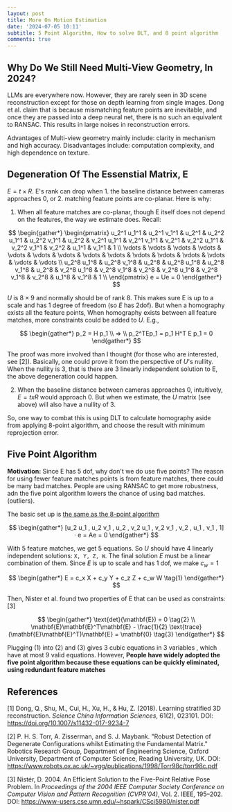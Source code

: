 ```yaml
---
layout: post
title: More On Motion Estimation 
date: '2024-07-05 10:11'
subtitle: 5 Point Algorithm, How to solve DLT, and 8 point algorithm
comments: true
---
```


## Why Do We Still Need Multi-View Geometry, In 2024?

LLMs are everywhere now. However, they are rarely seen in 3D scene reconstruction except for those on depth learning from single images. Dong et al. claim that is because mismatching feature points are inevitable, and once they are passed into a deep neural net, there is no such an equivalent to RANSAC. This results in large noises in reconstruction errors.

Advantages of Multi-view geometry mainly include: clarity in mechanism and high accuracy. Disadvantages include: computation complexity, and high dependence on texture.

## Degeneration Of The Essenstial Matrix, E

$E=t \times R$. E's rank can drop when 1. the baseline distance between cameras approaches 0, or 2. matching feature points are co-planar. Here is why:

1. When all feature matches are co-planar, though E itself does not depend on the features, the way we estimate does. Recall:

$$
\begin{gather*}
\begin{pmatrix}
u_2^1 u_1^1 & u_2^1 v_1^1 & u_2^1 & u_2^2 u_1^1 & u_2^2 v_1^1 & u_2^2 & v_2^1 u_1^1 & v_2^1 v_1^1 & v_2^1 & v_2^2 u_1^1 & v_2^2 v_1^1 & v_2^2 & u_1^1 & v_1^1 & 1 \\
\vdots & \vdots & \vdots & \vdots & \vdots & \vdots & \vdots & \vdots & \vdots & \vdots & \vdots & \vdots & \vdots & \vdots & \vdots \\
u_2^8 u_1^8 & u_2^8 v_1^8 & u_2^8 & u_2^8 u_1^8 & u_2^8 v_1^8 & u_2^8 & v_2^8 u_1^8 & v_2^8 v_1^8 & v_2^8 & v_2^8 u_1^8 & v_2^8 v_1^8 & v_2^8 & u_1^8 & v_1^8 & 1 \\
\end{pmatrix} e = Ue = 0
\end{gather*}
$$

$U$ is $8 \times 9$ and normally should be of rank 8. This makes sure E is up to a scale and has 1 degree of freedom (so $E$ has 2dof). But when a homography exists all the feature points, 
When homography exists between all feature matches, more constraints could be added to $U$. E.g., 

$$
\begin{gather*}
p_2 = H p_1 
\\
=>
\\
p_2^TEp_1 = p_1 H^T E p_1 = 0 
\end{gather*}
$$

The proof was more involved than I thought (for those who are interested, see [2]). Basically, one could prove it from the perspective of $U$'s nullity. When the nullity is 3, that is there are 3 linearly independent solution to E, the above degeneration could happen.

2. When the baseline distance between cameras approaches 0, intuitively, $E = txR$ would approach 0. But when we estimate, the $U$ matrix (see above) will also have a nullity of 3.


So, one way to combat this is using DLT to calculate homography aside from applying 8-point algorithm, and choose the result with minimum reprojection error.

## Five Point Algorithm

**Motivation:** Since E has 5 dof, why don't we do use five points? The reason for using fewer feature matches points is from feature matches, there could be many bad matches. People are using RANSAC to get more robustness, adn the five point algorithm lowers the chance of using bad matches. (outliers).

The basic set up is [the same as the 8-point algorithm](https://ricojia.github.io/2024/07/04/rgbd-slam-motion-estimation-from-epipolar-constraints.html)

$$
\begin{gather*}
[u_2 u_1 , u_2 v_1 , u_2 , v_2 u_1 , v_2 v_1 , v_2 , u_1 , v_1 , 1] · e = Ae = 0
\end{gather*}
$$

With 5 feature matches, we get 5 equations. So $U$ should have 4 linearly independent solutions: `X, Y, Z, W`. The final solution $E$ must be a linear combination of them. Since $E$ is up to scale and has 1 dof, we make $c_{w}=1$

$$
\begin{gather*}
E = c_x X + c_y Y + c_z Z + c_w W \tag{1}
\end{gather*}
$$

Then, Nister et al. found two properties of E that can be used as constraints: [3]

$$
\begin{gather*}
\text{det}(\mathbf{E}) = 0 \tag{2}
\\
\mathbf{E}\mathbf{E}^T\mathbf{E} - \frac{1}{2} \text{trace}(\mathbf{E}\mathbf{E}^T)\mathbf{E} = \mathbf{0} \tag{3}
\end{gather*}
$$

Plugging (1) into (2) and (3) gives 3 cubic equations in 3 variables , which have at most 9 valid equations. However, **People have widely adopted the five point algorithm because these equations can be quickly eliminated, using redundant feature matches**

## References

[1] Dong, Q., Shu, M., Cui, H., Xu, H., & Hu, Z. (2018). Learning stratified 3D reconstruction. *Science China Information Sciences*, 61(2), 023101. DOI: https://doi.org/10.1007/s11432-017-9234-7

[2] P. H. S. Torr, A. Zisserman, and S. J. Maybank. "Robust Detection of Degenerate Configurations whilst Estimating the Fundamental Matrix." Robotics Research Group, Department of Engineering Science, Oxford University, Department of Computer Science, Reading University, UK. DOI: https://www.robots.ox.ac.uk/~vgg/publications/1998/Torr98c/torr98c.pdf

[3] Nistér, D. 2004. An Efficient Solution to the Five-Point Relative Pose Problem. In *Proceedings of the 2004 IEEE Computer Society Conference on Computer Vision and Pattern Recognition (CVPR'04)*, Vol. 2. IEEE, 195–202. DOI: https://www-users.cse.umn.edu/~hspark/CSci5980/nister.pdf